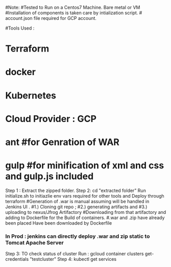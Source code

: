 #Note: #Tested to Run on a Centos7 Machine.   Bare metal or VM
       #Installation of components is taken care by intialization script.
       # account.json file required for GCP account.

#Tools Used :   

#			   Terraform
#               docker
#               Kubernetes
#               Cloud Provider : GCP 
#               ant #for Genration of WAR
#               gulp #for minification of xml and css and gulp.js included
               

Step 1 : Extract the zipped folder.
Step 2:  cd "extracted folder"  Run initialize.sh  to initiazlie env vars required for other tools  and Deploy through terraform
#Generation of .war is manual assuming will be handled in Jenkins UI . 
       #1.) Cloning git repo ;
       #2.) generating artifacts and 
       #3.) uploading to nexus/Jfrog Artifactory
#Downloading from that artifactory and adding to Dockerfile for the Build of containers.
#.war and .zip have already been placed Have been downloaded by Dockerfile 
### In Prod :  jenkins can directly deploy .war and zip static to Tomcat Apache Server
Step 3: TO check status of cluster Run :
        gcloud container clusters get-credentials  "testcluster"
Step 4: kubectl get services  

